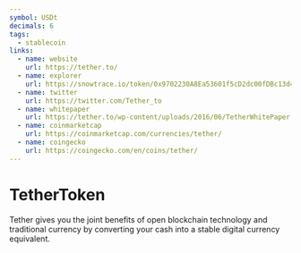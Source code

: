 ```yaml
---
symbol: USDt
decimals: 6
tags:
  - stablecoin
links:
  - name: website
    url: https://tether.to/
  - name: explorer
    url: https://snowtrace.io/token/0x9702230A8Ea53601f5cD2dc00fDBc13d4dF4A8c7
  - name: twitter
    url: https://twitter.com/Tether_to
  - name: whitepaper
    url: https://tether.to/wp-content/uploads/2016/06/TetherWhitePaper.pdf
  - name: coinmarketcap
    url: https://coinmarketcap.com/currencies/tether/
  - name: coingecko
    url: https://coingecko.com/en/coins/tether/
---
```


# TetherToken

Tether gives you the joint benefits of open blockchain technology and traditional currency by converting your cash into a stable digital currency equivalent.
